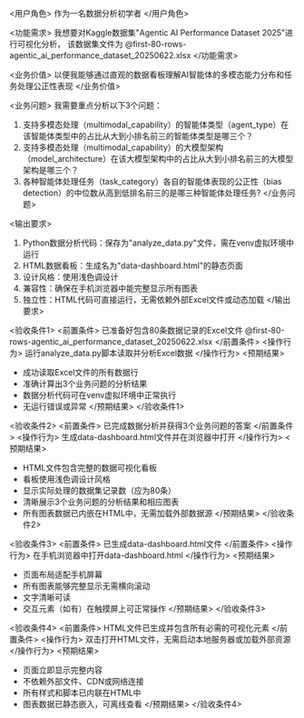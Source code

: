 <用户角色>
作为一名数据分析初学者
</用户角色>

<功能需求>
我想要对Kaggle数据集"Agentic AI Performance Dataset 2025"进行可视化分析，
该数据集文件为 @first-80-rows-agentic_ai_performance_dataset_20250622.xlsx
</功能需求>

<业务价值>
以便我能够通过直观的数据看板理解AI智能体的多模态能力分布和任务处理公正性表现
</业务价值>

<业务问题>
我需要重点分析以下3个问题：
1. 支持多模态处理（multimodal_capability）的智能体类型（agent_type）在该智能体类型中的占比从大到小排名前三的智能体类型是哪三个？
2. 支持多模态处理（multimodal_capability）的大模型架构（model_architecture）在该大模型架构中的占比从大到小排名前三的大模型架构是哪三个？
3. 各种智能体处理任务（task_category）各自的智能体表现的公正性（bias detection）的中位数从高到低排名前三的是哪三种智能体处理任务?
</业务问题>

<输出要求>
1. Python数据分析代码：保存为"analyze_data.py"文件，需在venv虚拟环境中运行
2. HTML数据看板：生成名为"data-dashboard.html"的静态页面
3. 设计风格：使用浅色调设计
4. 兼容性：确保在手机浏览器中能完整显示所有图表
5. 独立性：HTML代码可直接运行，无需依赖外部Excel文件或动态加载
</输出要求>

<验收条件1>
<前置条件>
已准备好包含80条数据记录的Excel文件 @first-80-rows-agentic_ai_performance_dataset_20250622.xlsx
</前置条件>
<操作行为>
运行analyze_data.py脚本读取并分析Excel数据
</操作行为>
<预期结果>
- 成功读取Excel文件的所有数据行
- 准确计算出3个业务问题的分析结果
- 数据分析代码可在venv虚拟环境中正常执行
- 无运行错误或异常
</预期结果>
</验收条件1>

<验收条件2>
<前置条件>
已完成数据分析并获得3个业务问题的答案
</前置条件>
<操作行为>
生成data-dashboard.html文件并在浏览器中打开
</操作行为>
<预期结果>
- HTML文件包含完整的数据可视化看板
- 看板使用浅色调设计风格
- 显示实际处理的数据集记录数（应为80条）
- 清晰展示3个业务问题的分析结果和相应图表
- 所有图表数据已内嵌在HTML中，无需加载外部数据源
</预期结果>
</验收条件2>

<验收条件3>
<前置条件>
已生成data-dashboard.html文件
</前置条件>
<操作行为>
在手机浏览器中打开data-dashboard.html
</操作行为>
<预期结果>
- 页面布局适配手机屏幕
- 所有图表能够完整显示无需横向滚动
- 文字清晰可读
- 交互元素（如有）在触摸屏上可正常操作
</预期结果>
</验收条件3>

<验收条件4>
<前置条件>
HTML文件已生成并包含所有必需的可视化元素
</前置条件>
<操作行为>
双击打开HTML文件，无需启动本地服务器或加载外部资源
</操作行为>
<预期结果>
- 页面立即显示完整内容
- 不依赖外部文件、CDN或网络连接
- 所有样式和脚本已内联在HTML中
- 图表数据已静态嵌入，可离线查看
</预期结果>
</验收条件4>
